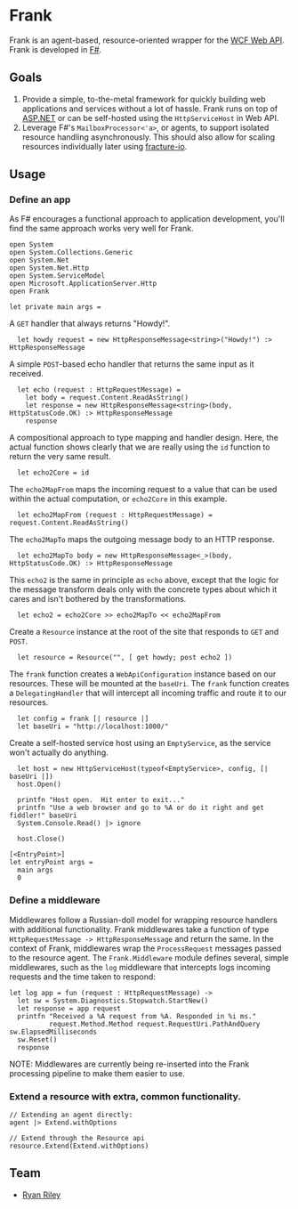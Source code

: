# Frank

Frank is an agent-based, resource-oriented wrapper for the [WCF Web API](http://wcf.codeplex.com/).
Frank is developed in [F#](http://fsharp.net).

## Goals

1. Provide a simple, to-the-metal framework for quickly building web applications and services without a lot of hassle. Frank runs on top of [ASP.NET](http://asp.net/) or can be self-hosted using the `HttpServiceHost` in Web API.
2. Leverage F#'s `MailboxProcessor<'a>`, or agents, to support isolated resource handling asynchronously. This should also allow for scaling resources individually later using [fracture-io](http://github.com/fractureio/fracture).

## Usage

### Define an app

As F# encourages a functional approach to application development, you'll find the same approach works very well for Frank.

    open System
    open System.Collections.Generic
    open System.Net
    open System.Net.Http
    open System.ServiceModel
    open Microsoft.ApplicationServer.Http
    open Frank

    let private main args =

A `GET` handler that always returns "Howdy!".

      let howdy request = new HttpResponseMessage<string>("Howdy!") :> HttpResponseMessage

A simple `POST`-based echo handler that returns the same input as it received.

      let echo (request : HttpRequestMessage) =
        let body = request.Content.ReadAsString()
        let response = new HttpResponseMessage<string>(body, HttpStatusCode.OK) :> HttpResponseMessage
        response

A compositional approach to type mapping and handler design.
Here, the actual function shows clearly that we are really using
the `id` function to return the very same result.

      let echo2Core = id

The `echo2MapFrom` maps the incoming request to a value that can be used
within the actual computation, or `echo2Core` in this example.

      let echo2MapFrom (request : HttpRequestMessage) = request.Content.ReadAsString()

The `echo2MapTo` maps the outgoing message body to an HTTP response.

      let echo2MapTo body = new HttpResponseMessage<_>(body, HttpStatusCode.OK) :> HttpResponseMessage

This `echo2` is the same in principle as `echo` above, except that the
logic for the message transform deals only with the concrete types
about which it cares and isn't bothered by the transformations.

      let echo2 = echo2Core >> echo2MapTo << echo2MapFrom 

Create a `Resource` instance at the root of the site that responds to `GET` and `POST`.

      let resource = Resource("", [ get howdy; post echo2 ])

The `frank` function creates a `WebApiConfiguration` instance based on our resources.
These will be mounted at the `baseUri`. The `frank` function creates a `DelegatingHandler`
that will intercept all incoming traffic and route it to our resources.

      let config = frank [| resource |]
      let baseUri = "http://localhost:1000/"

Create a self-hosted service host using an `EmptyService`, as the service
won't actually do anything.

      let host = new HttpServiceHost(typeof<EmptyService>, config, [| baseUri |])
      host.Open()

      printfn "Host open.  Hit enter to exit..."
      printfn "Use a web browser and go to %A or do it right and get fiddler!" baseUri
      System.Console.Read() |> ignore

      host.Close()

    [<EntryPoint>]
    let entryPoint args =
      main args
      0

### Define a middleware

Middlewares follow a Russian-doll model for wrapping resource handlers with additional functionality.
Frank middlewares take a function of type `HttpRequestMessage -> HttpResponseMessage` and return the same.
In the context of Frank, middlewares wrap the `ProcessRequest` messages passed to the resource agent.
The `Frank.Middleware` module defines several, simple middlewares, such as the `log` middleware that
intercepts logs incoming requests and the time taken to respond:

    let log app = fun (request : HttpRequestMessage) -> 
      let sw = System.Diagnostics.Stopwatch.StartNew()
      let response = app request
      printfn "Received a %A request from %A. Responded in %i ms."
              request.Method.Method request.RequestUri.PathAndQuery sw.ElapsedMilliseconds
      sw.Reset()
      response

NOTE: Middlewares are currently being re-inserted into the Frank processing pipeline to make them easier to use.

### Extend a resource with extra, common functionality.

    // Extending an agent directly:
    agent |> Extend.withOptions

    // Extend through the Resource api
    resource.Extend(Extend.withOptions)

## Team

* [Ryan Riley](http://codemav.com/panesofglass)


